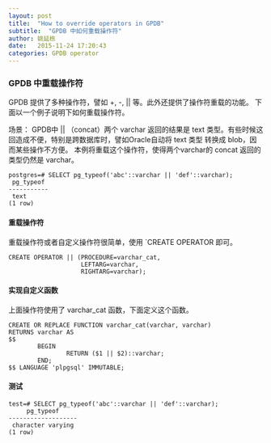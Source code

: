 ```yaml
---
layout: post
title:  "How to override operators in GPDB"
subtitle:  "GPDB 中如何重载操作符"
author: 姚延栋
date:   2015-11-24 17:20:43
categories: GPDB operator
---
```


### GPDB 中重载操作符

GPDB 提供了多种操作符，譬如 +, -, || 等。此外还提供了操作符重载的功能。 下面以一个例子说明下如何重载操作符。

场景： GPDB中 || （concat）两个 varchar 返回的结果是 text 类型。有些时候这回造成不便，特别是跨数据库时，譬如Oracle自动将 text 类型
转换成 blob，因而某些操作不方便。 本例将重载这个操作符，使得两个varchar的 concat 返回的类型仍然是 varchar。

    postgres=# SELECT pg_typeof('abc'::varchar || 'def'::varchar);
     pg_typeof
    -----------
     text
    (1 row)

#### 重载操作符

重载操作符或者自定义操作符很简单，使用 `CREATE OPERATOR 即可。

    CREATE OPERATOR || (PROCEDURE=varchar_cat,
                        LEFTARG=varchar,
                        RIGHTARG=varchar);

#### 实现自定义函数

上面操作符使用了 varchar_cat 函数，下面定义这个函数。

    CREATE OR REPLACE FUNCTION varchar_cat(varchar, varchar)
    RETURNS varchar AS
    $$
            BEGIN
                    RETURN ($1 || $2)::varchar;
            END;
    $$ LANGUAGE 'plpgsql' IMMUTABLE;

#### 测试

    test=# SELECT pg_typeof('abc'::varchar || 'def'::varchar);
         pg_typeof
    -------------------
     character varying
    (1 row)
